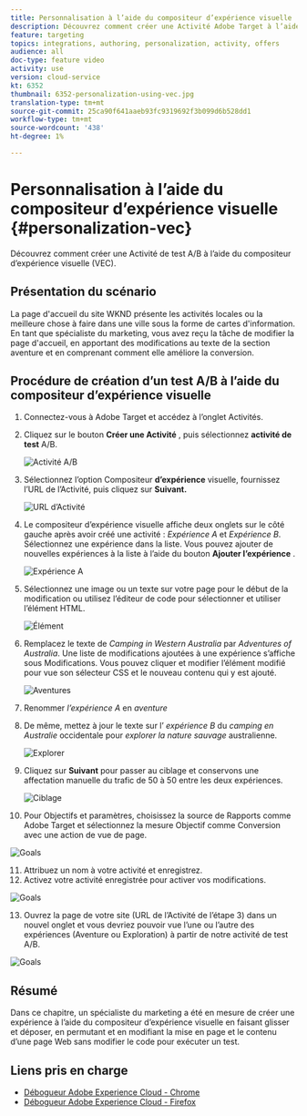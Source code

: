 ```yaml
---
title: Personnalisation à l’aide du compositeur d’expérience visuelle
description: Découvrez comment créer une Activité Adobe Target à l’aide du compositeur d’expérience visuelle.
feature: targeting
topics: integrations, authoring, personalization, activity, offers
audience: all
doc-type: feature video
activity: use
version: cloud-service
kt: 6352
thumbnail: 6352-personalization-using-vec.jpg
translation-type: tm+mt
source-git-commit: 25ca90f641aaeb93fc9319692f3b099d6b528dd1
workflow-type: tm+mt
source-wordcount: '438'
ht-degree: 1%

---
```



# Personnalisation à l’aide du compositeur d’expérience visuelle {#personalization-vec}

Découvrez comment créer une Activité de test A/B à l’aide du compositeur d’expérience visuelle (VEC).


## Présentation du scénario

La page d&#39;accueil du site WKND présente les activités locales ou la meilleure chose à faire dans une ville sous la forme de cartes d&#39;information. En tant que spécialiste du marketing, vous avez reçu la tâche de modifier la page d&#39;accueil, en apportant des modifications au texte de la section aventure et en comprenant comment elle améliore la conversion.

## Procédure de création d’un test A/B à l’aide du compositeur d’expérience visuelle

1. Connectez-vous à Adobe Target et accédez à l’onglet Activités.
2. Cliquez sur le bouton **Créer une Activité** , puis sélectionnez **activité de test** A/B.

   ![Activité A/B](assets/ab-target-activity.png)

3. Sélectionnez l’option Compositeur **d’expérience** visuelle, fournissez l’URL de l’Activité, puis cliquez sur **Suivant.**

   ![URL d’Activité](assets/ab-test-url.png)

4. Le compositeur d’expérience visuelle affiche deux onglets sur le côté gauche après avoir créé une activité : *Expérience A* et *Expérience B*. Sélectionnez une expérience dans la liste. Vous pouvez ajouter de nouvelles expériences à la liste à l’aide du bouton **Ajouter l’expérience** .

   ![Expérience A](assets/experience.png)

5. Sélectionnez une image ou un texte sur votre page pour le début de la modification ou utilisez l’éditeur de code pour sélectionner et utiliser l’élément HTML.

   ![Élément](assets/select-element.png)

6. Remplacez le texte de *Camping in Western Australia* par *Adventures of Australia*. Une liste de modifications ajoutées à une expérience s’affiche sous Modifications. Vous pouvez cliquer et modifier l’élément modifié pour vue son sélecteur CSS et le nouveau contenu qui y est ajouté.

   ![Aventures](assets/adventures.png)

7. Renommer *l’expérience A* en *aventure*
8. De même, mettez à jour le texte sur l’ *expérience B* du *camping en Australie* occidentale pour *explorer la nature sauvage* australienne.

   ![Explorer](assets/explore.png)

9. Cliquez sur **Suivant** pour passer au ciblage et conservons une affectation manuelle du trafic de 50 à 50 entre les deux expériences.

   ![Ciblage](assets/targeting.png)

10. Pour Objectifs et paramètres, choisissez la source de Rapports comme Adobe Target et sélectionnez la mesure Objectif comme Conversion avec une action de vue de page.

   ![Goals](assets/goals.png)

11. Attribuez un nom à votre activité et enregistrez.
12. Activez votre activité enregistrée pour activer vos modifications.

   ![Goals](assets/activate.png)

13. Ouvrez la page de votre site (URL de l’Activité de l’étape 3) dans un nouvel onglet et vous devriez pouvoir vue l’une ou l’autre des expériences (Aventure ou Exploration) à partir de notre activité de test A/B.

   ![Goals](assets/publish.png)

## Résumé

Dans ce chapitre, un spécialiste du marketing a été en mesure de créer une expérience à l’aide du compositeur d’expérience visuelle en faisant glisser et déposer, en permutant et en modifiant la mise en page et le contenu d’une page Web sans modifier le code pour exécuter un test.

## Liens pris en charge

* [Débogueur Adobe Experience Cloud - Chrome](https://chrome.google.com/webstore/detail/adobe-experience-cloud-de/ocdmogmohccmeicdhlhhgepeaijenapj)
* [Débogueur Adobe Experience Cloud - Firefox](https://addons.mozilla.org/en-US/firefox/addon/adobe-experience-platform-dbg/)